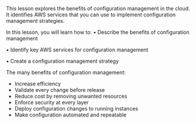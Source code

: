 This lesson explores the benefits of configuration management in the cloud. It identifies AWS services that you can use to implement configuration management strategies.

In this lesson, you will learn how to:
• Describe the benefits of configuration management 

• Identify key AWS services for configuration management 

• Create a configuration management strategy



The many benefits of configuration management:
- Increase efficiency 
- Validate every change before release
- Reduce cost by removing unwanted resources
- Enforce security at every layer
- Deploy configuration changes to running instances
- Make configuration automated and repeatable

